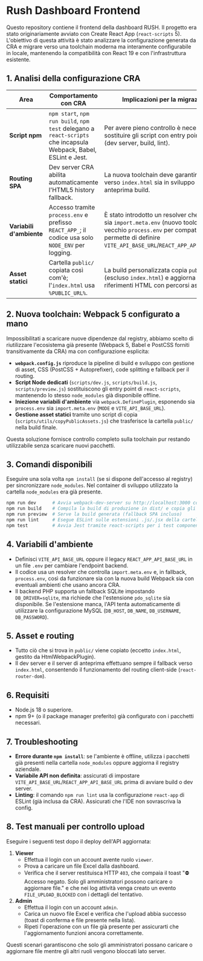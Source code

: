 # Rush Dashboard Frontend

Questo repository contiene il frontend della dashboard RUSH. Il progetto era stato originariamente avviato con Create React App (`react-scripts` 5). L'obiettivo di questa attività è stato analizzare la configurazione generata da CRA e migrare verso una toolchain moderna ma interamente configurabile in locale, mantenendo la compatibilità con React 19 e con l'infrastruttura esistente.

## 1. Analisi della configurazione CRA

| Area | Comportamento con CRA | Implicazioni per la migrazione |
| --- | --- | --- |
| **Script npm** | `npm start`, `npm run build`, `npm test` delegano a `react-scripts` che incapsula Webpack, Babel, ESLint e Jest. | Per avere pieno controllo è necessario sostituire gli script con entry point espliciti (dev server, build, lint). |
| **Routing SPA** | Dev server CRA abilita automaticamente l'HTML5 history fallback. | La nuova toolchain deve garantire fallback verso `index.html` sia in sviluppo che in anteprima build. |
| **Variabili d'ambiente** | Accesso tramite `process.env` e prefisso `REACT_APP_`; il codice usa solo `NODE_ENV` per logging. | È stato introdotto un resolver che supporta sia `import.meta.env` (nuovo toolchain) sia il vecchio `process.env` per compatibilità e permette di definire `VITE_API_BASE_URL`/`REACT_APP_API_BASE_URL`. |
| **Asset statici** | Cartella `public/` copiata così com'è; l'`index.html` usa `%PUBLIC_URL%`. | La build personalizzata copia `public/` (escluso `index.html`) e aggiorna i riferimenti HTML con percorsi assoluti `/...`. |

## 2. Nuova toolchain: Webpack 5 configurato a mano

Impossibilitati a scaricare nuove dipendenze dal registry, abbiamo scelto di riutilizzare l'ecosistema già presente (Webpack 5, Babel e PostCSS forniti transitivamente da CRA) ma con configurazione esplicita:

- **`webpack.config.js`** riproduce la pipeline di build e sviluppo con gestione di asset, CSS (PostCSS + Autoprefixer), code splitting e fallback per il routing.
- **Script Node dedicati** (`scripts/dev.js`, `scripts/build.js`, `scripts/preview.js`) sostituiscono gli entry point di `react-scripts`, mantenendo lo stesso `node_modules` già disponibile offline.
- **Iniezione variabili d'ambiente** via `webpack.DefinePlugin`, esponendo sia `process.env` sia `import.meta.env` (`MODE` e `VITE_API_BASE_URL`).
- **Gestione asset statici** tramite uno script di copia (`scripts/utils/copyPublicAssets.js`) che trasferisce la cartella `public/` nella build finale.

Questa soluzione fornisce controllo completo sulla toolchain pur restando utilizzabile senza scaricare nuovi pacchetti.

## 3. Comandi disponibili

Eseguire una sola volta `npm install` (se si dispone dell'accesso al registry) per sincronizzare `node_modules`. Nel container di sviluppo utilizzato la cartella `node_modules` era già presente.

```bash
npm run dev      # Avvia webpack-dev-server su http://localhost:3000 con history fallback
npm run build    # Compila la build di produzione in dist/ e copia gli asset pubblici
npm run preview  # Serve la build generata (fallback SPA incluso)
npm run lint     # Esegue ESLint sulle estensioni .js/.jsx della cartella src
npm test         # Avvia Jest tramite react-scripts per i test component/integration
```

## 4. Variabili d'ambiente

- Definisci `VITE_API_BASE_URL` oppure il legacy `REACT_APP_API_BASE_URL` in un file `.env` per cambiare l'endpoint backend.
- Il codice usa un resolver che controlla `import.meta.env` e, in fallback, `process.env`, così da funzionare sia con la nuova build Webpack sia con eventuali ambienti che usano ancora CRA.
- Il backend PHP supporta un fallback SQLite impostando `DB_DRIVER=sqlite`, ma richiede che l'estensione `pdo_sqlite` sia disponibile. Se l'estensione manca, l'API tenta automaticamente di utilizzare la configurazione MySQL (`DB_HOST`, `DB_NAME`, `DB_USERNAME`, `DB_PASSWORD`).

## 5. Asset e routing

- Tutto ciò che si trova in `public/` viene copiato (eccetto `index.html`, gestito da HtmlWebpackPlugin).
- Il dev server e il server di anteprima effettuano sempre il fallback verso `index.html`, consentendo il funzionamento del routing client-side (`react-router-dom`).

## 6. Requisiti

- Node.js 18 o superiore.
- npm 9+ (o il package manager preferito) già configurato con i pacchetti necessari.

## 7. Troubleshooting

- **Errore durante `npm install`**: se l'ambiente è offline, utilizza i pacchetti già presenti nella cartella `node_modules` oppure aggiorna il registry aziendale.
- **Variabile API non definita**: assicurati di impostare `VITE_API_BASE_URL`/`REACT_APP_API_BASE_URL` prima di avviare build o dev server.
- **Linting**: il comando `npm run lint` usa la configurazione `react-app` di ESLint (già inclusa da CRA). Assicurati che l'IDE non sovrascriva la config.

## 8. Test manuali per controllo upload

Eseguire i seguenti test dopo il deploy dell'API aggiornata:

1. **Viewer**
   - Effettua il login con un account avente ruolo `viewer`.
   - Prova a caricare un file Excel dalla dashboard.
   - Verifica che il server restituisca HTTP `403`, che compaia il toast "⛔ Accesso negato. Solo gli amministratori possono caricare o aggiornare file." e che nei log attività venga creato un evento `FILE_UPLOAD_BLOCKED` con i dettagli del tentativo.
2. **Admin**
   - Effettua il login con un account `admin`.
   - Carica un nuovo file Excel e verifica che l'upload abbia successo (toast di conferma e file presente nella lista).
   - Ripeti l'operazione con un file già presente per assicurarti che l'aggiornamento funzioni ancora correttamente.

Questi scenari garantiscono che solo gli amministratori possano caricare o aggiornare file mentre gli altri ruoli vengono bloccati lato server.
